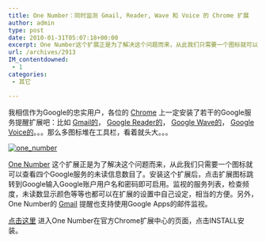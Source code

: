 ```yaml
---
title: One Number：同时监测 Gmail, Reader, Wave 和 Voice 的 Chrome 扩展
author: admin
type: post
date: 2010-01-31T05:07:18+00:00
excerpt: One Number这个扩展正是为了解决这个问题而来，从此我们只需要一个图标就可以查看四个Google服务的未读信息数目了。安装这个扩展后，点击扩展图标跳转到Google输入Google账户用户名和密码即可启用。监视的服务列表，检查频度，未读数显示颜色等等也都可以在扩展的设置中自己设定，相当的方便。另外，One Number的Gmail提醒也支持使用Google Apps的邮件监视。
url: /archives/2913
IM_contentdowned:
 - 1
categories:
 - 其它

---
```


我相信作为Google的忠实用户，各位的 [Chrome](http://www.google.org.cn/tag/chrome) 上一定安装了若干的Google服务提醒扩展吧：比如 [Gmail的](http://www.google.org.cn/posts/sample-chrome-extensions.html)， [Google Reader的](http://www.google.com/url?sa=t&source=web&ct=res&cd=1&ved=0CAcQFjAA&url=https%3A%2F%2Fchrome.google.com%2Fextensions%2Fdetail%2Fapflmjolhbonpkbkooiamcnenbmbjcbf&ei=5u84S7S8Ic6HkQWW0N3eDw&usg=AFQjCNGvxsz0kHFIQ1oIrVyAT9MQvmQ5uQ&sig2=f41wiZ4yOqDG8k5fKfbcSw)， [Google Wave的](http://www.google.org.cn/posts/chrome-extension-google-wave-checker.html)， [Google Voice的](http://www.google.org.cn/posts/official-google-voice-chrome-extension.html)。。。那么多图标堆在工具栏，看着就头大。。。

[![one_number](http://blog.haohtml.com/wp-content/uploads/2010/01/one_number.jpg)](/wp-content/uploads/2010/01/one_number.jpg)

[One Number](https://chrome.google.com/extensions/detail/cfkohgkpafhkpdcnfadadcibfboapggi) 这个扩展正是为了解决这个问题而来，从此我们只需要一个图标就可以查看四个Google服务的未读信息数目了。安装这个扩展后，点击扩展图标跳转到Google输入Google账户用户名和密码即可启用。监视的服务列表，检查频度，未读数显示颜色等等也都可以在扩展的设置中自己设定，相当的方便。另外，One Number的 [Gmail](http://www.google.org.cn/tag/gmail) 提醒也支持使用Google Apps的邮件监视。

[点击这里](https://chrome.google.com/extensions/detail/cfkohgkpafhkpdcnfadadcibfboapggi) 进入One Number在官方Chrome扩展中心的页面，点击INSTALL安装。